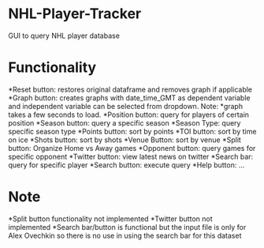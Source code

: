 # NHL-Player-Tracker
GUI to query NHL player database

# Functionality
*Reset button: restores original dataframe and removes graph if applicable
*Graph button: creates graphs with date_time_GMT as dependent variable and independent variable can be selected from dropdown. Note: *graph takes a few seconds to load.
*Position button: query for players of certain position
*Season button: query a specific season
*Season Type: query specific season type
*Points button: sort by points
*TOI button: sort by time on ice
*Shots button: sort by shots
*Venue Button: sort by venue
*Split button: Organize Home vs Away games
*Opponent button: query games for specific opponent
*Twitter button: view latest news on twitter
*Search bar: query for specific player
*Search button: execute query
*Help button: ...

# Note
*Split button functionality not implemented
*Twitter button not implemented
*Search bar/button is functional but the input file is only for Alex Ovechkin so there is no use in using the search bar for this dataset
